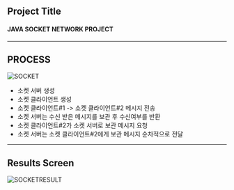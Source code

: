 ## Project Title
#### JAVA SOCKET NETWORK PROJECT
---------------------------



## PROCESS
![SOCKET](https://user-images.githubusercontent.com/35329247/65117638-28859900-da25-11e9-9a3d-bf7b10554f6f.png)

  - 소켓 서버 생성
  - 소켓 클라이언트 생성
  - 소켓 클라이언트#1 -> 소켓 클라이언트#2 메시지 전송 
  - 소켓 서버는 수신 받은 메시지를 보관 후 수신여부를 반환
  - 소켓 클라이언트#2가 소켓 서버로 보관 메시지 요청
  - 소켓 서버는 소켓 클라이언트#2에게 보관 메시지 순차적으로 전달




--------------------------------------------


## Results Screen
![SOCKETRESULT](https://user-images.githubusercontent.com/35329247/65118676-53242180-da26-11e9-81fb-4b59c78eba23.png)
